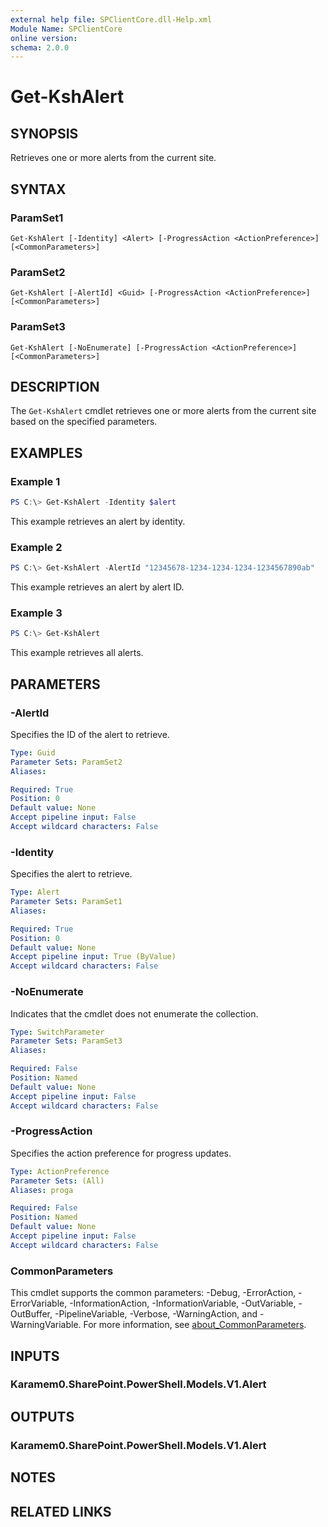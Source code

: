 ```yaml
---
external help file: SPClientCore.dll-Help.xml
Module Name: SPClientCore
online version:
schema: 2.0.0
---
```


# Get-KshAlert

## SYNOPSIS
Retrieves one or more alerts from the current site.

## SYNTAX

### ParamSet1
```
Get-KshAlert [-Identity] <Alert> [-ProgressAction <ActionPreference>] [<CommonParameters>]
```

### ParamSet2
```
Get-KshAlert [-AlertId] <Guid> [-ProgressAction <ActionPreference>] [<CommonParameters>]
```

### ParamSet3
```
Get-KshAlert [-NoEnumerate] [-ProgressAction <ActionPreference>] [<CommonParameters>]
```

## DESCRIPTION
The `Get-KshAlert` cmdlet retrieves one or more alerts from the current site based on the specified parameters.

## EXAMPLES

### Example 1
```powershell
PS C:\> Get-KshAlert -Identity $alert
```

This example retrieves an alert by identity.

### Example 2
```powershell
PS C:\> Get-KshAlert -AlertId "12345678-1234-1234-1234-1234567890ab"
```

This example retrieves an alert by alert ID.

### Example 3
```powershell
PS C:\> Get-KshAlert
```

This example retrieves all alerts.

## PARAMETERS

### -AlertId
Specifies the ID of the alert to retrieve.

```yaml
Type: Guid
Parameter Sets: ParamSet2
Aliases:

Required: True
Position: 0
Default value: None
Accept pipeline input: False
Accept wildcard characters: False
```

### -Identity
Specifies the alert to retrieve.

```yaml
Type: Alert
Parameter Sets: ParamSet1
Aliases:

Required: True
Position: 0
Default value: None
Accept pipeline input: True (ByValue)
Accept wildcard characters: False
```

### -NoEnumerate
Indicates that the cmdlet does not enumerate the collection.

```yaml
Type: SwitchParameter
Parameter Sets: ParamSet3
Aliases:

Required: False
Position: Named
Default value: None
Accept pipeline input: False
Accept wildcard characters: False
```

### -ProgressAction
Specifies the action preference for progress updates.

```yaml
Type: ActionPreference
Parameter Sets: (All)
Aliases: proga

Required: False
Position: Named
Default value: None
Accept pipeline input: False
Accept wildcard characters: False
```

### CommonParameters
This cmdlet supports the common parameters: -Debug, -ErrorAction, -ErrorVariable, -InformationAction, -InformationVariable, -OutVariable, -OutBuffer, -PipelineVariable, -Verbose, -WarningAction, and -WarningVariable. For more information, see [about_CommonParameters](http://go.microsoft.com/fwlink/?LinkID=113216).

## INPUTS

### Karamem0.SharePoint.PowerShell.Models.V1.Alert
## OUTPUTS

### Karamem0.SharePoint.PowerShell.Models.V1.Alert
## NOTES

## RELATED LINKS

